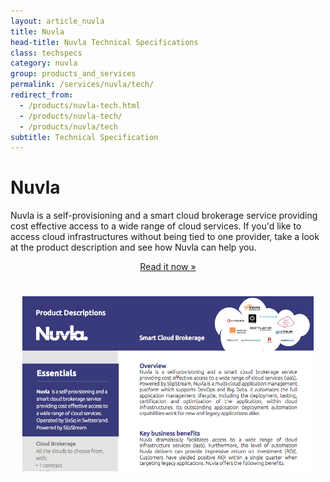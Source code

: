 ```yaml
---
layout: article_nuvla
title: Nuvla
head-title: Nuvla Technical Specifications
class: techspecs
category: nuvla
group: products_and_services
permalink: /services/nuvla/tech/
redirect_from:
  - /products/nuvla-tech.html
  - /products/nuvla-tech/
  - /products/nuvla/tech
subtitle: Technical Specification
---
```


<div class="container big">
  <div class="row row-highlights">
    <div class="col-md-6 col-2-text">
      <h1>Nuvla</h1>
      <p>Nuvla is a self-provisioning and a smart cloud brokerage service providing cost effective access to a wide range of cloud services. If you'd like to access cloud infrastructures without being tied to one provider, take a look at the product description and see how Nuvla can help you.</p>
      <center>
       <a href="http://media.sixsq.com/nuvla-product-description" class="btn btn-primary btn-lg" role="button">Read it now &raquo;</a>
      </center>
    </div>
    <div class="col-md-6 col-2-image">
      <h1>
        <center>
          <img style="max-height: 280px;" src="/img/content/product_descriptions/nuvla_product_description_screen_shot.png" alt="nuvla_product_description_screen_shot"/>
        </center>
      </h1>
    </div>
  </div>
</div>
